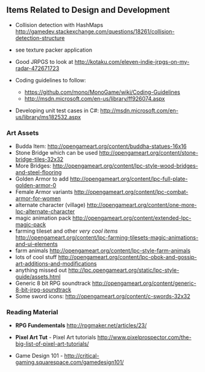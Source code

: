 Items Related to Design and Development
---------------------------------------

* Collision detection with HashMaps http://gamedev.stackexchange.com/questions/18261/collision-detection-structure

* see texture packer application

* Good JRPGS to look at http://kotaku.com/eleven-indie-jrpgs-on-my-radar-472671723

* Coding guidelines to follow: 
    * https://github.com/mono/MonoGame/wiki/Coding-Guidelines
    * http://msdn.microsoft.com/en-us/library/ff926074.aspx
                                        
* Developing unit test cases in C#: http://msdn.microsoft.com/en-us/library/ms182532.aspx

### Art Assets
* Budda Item: http://opengameart.org/content/buddha-statues-16x16
* Stone Bridge which can be used http://opengameart.org/content/stone-bridge-tiles-32x32
* More Bridges: http://opengameart.org/content/lpc-style-wood-bridges-and-steel-flooring
* Golden Armor to add http://opengameart.org/content/lpc-full-plate-golden-armor-0
* Female Armor variants http://opengameart.org/content/lpc-combat-armor-for-women
* alternate character (village) http://opengameart.org/content/one-more-lpc-alternate-character
* magic animation pack http://opengameart.org/content/extended-lpc-magic-pack
* farming tileset and other *very cool items* http://opengameart.org/content/lpc-farming-tilesets-magic-animations-and-ui-elements
* farm animals http://opengameart.org/content/lpc-style-farm-animals
* lots of cool stuff http://opengameart.org/content/lpc-obok-and-gossip-art-additions-and-modifications
* anything missed out http://lpc.opengameart.org/static/lpc-style-guide/assets.html
* Generic 8 bit RPG soundtrack http://opengameart.org/content/generic-8-bit-jrpg-soundtrack
* Some sword icons: http://opengameart.org/content/c-swords-32x32

### Reading Material
* **RPG Fundementals** http://rpgmaker.net/articles/23/

* **Pixel Art Tut** - Pixel Art tutorials http://www.pixelprospector.com/the-big-list-of-pixel-art-tutorials/

* Game Design 101 - http://critical-gaming.squarespace.com/gamedesign101/
